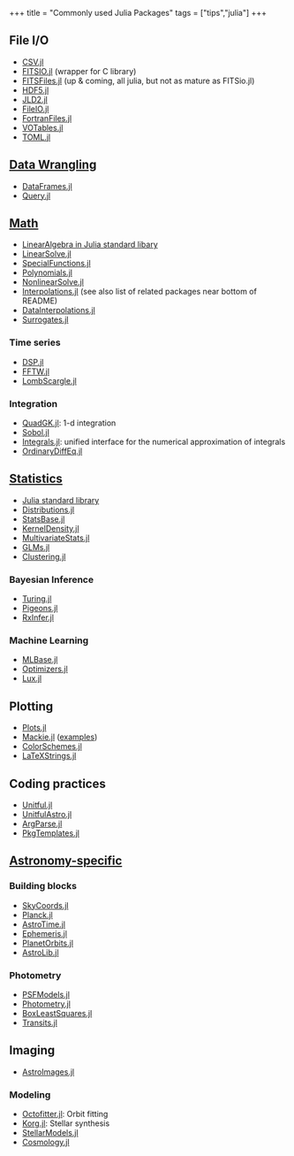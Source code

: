 +++
title = "Commonly used Julia Packages"
tags = ["tips","julia"]
+++

## File I/O
- [CSV.jl](https://github.com/JuliaData/CSV.jl)
- [FITSIO.jl](https://github.com/JuliaAstro/FITSIO.jl) (wrapper for C library)
- [FITSFiles.jl](https://github.com/barrettp/FITSFiles.jl) (up & coming, all julia, but not as mature as FITSio.jl)
- [HDF5.jl](https://github.com/JuliaIO/HDF5.jl)
- [JLD2.jl](https://github.com/JuliaIO/JLD2.jl)
- [FileIO.jl](https://github.com/JuliaIO/FileIO.jl)
- [FortranFiles.jl](https://github.com/JuliaData/FortranFiles.jl)     
- [VOTables.jl](https://github.com/JuliaAstro/VOTables.jl)
- [TOML.jl](https://github.com/JuliaLang/TOML.jl)

## [Data Wrangling](https://github.com/JuliaData)  
- [DataFrames.jl](https://github.com/JuliaData/DataFrames.jl)
- [Query.jl](https://github.com/queryverse/Query.jl)

## [Math](https://github.com/juliamath)
- [LinearAlgebra in Julia standard libary](https://docs.julialang.org/en/v1/stdlib/LinearAlgebra/)
- [LinearSolve.jl](https://github.com/SciML/LinearSolve.jl)
- [SpecialFunctions.jl](https://github.com/JuliaMath/SpecialFunctions.jl)
- [Polynomials.jl](https://github.com/JuliaMath/Polynomials.jl)
- [NonlinearSolve.jl](https://github.com/SciML/NonlinearSolve.jl)
- [Interpolations.jl](https://github.com/JuliaMath/Interpolations.jl) (see also list of related packages near bottom of README)
- [DataInterpolations.jl](https://github.com/SciML/DataInterpolations.jl)
- [Surrogates.jl](https://github.com/SciML/Surrogates.jl)

### Time series
- [DSP.jl](https://github.com/JuliaDSP/DSP.jl)
- [FFTW.jl](https://github.com/JuliaMath/FFTW.jl)
- [LombScargle.jl](https://github.com/JuliaAstro/LombScargle.jl)

### Integration
- [QuadGK.jl](https://github.com/JuliaMath/QuadGK.jl):  1-d integration
- [Sobol.jl](https://github.com/JuliaMath/Sobol.jl)
- [Integrals.jl](https://docs.sciml.ai/Integrals/stable/):  unified interface for the numerical approximation of integrals 
- [OrdinaryDiffEq.jl](https://github.com/SciML/OrdinaryDiffEq.jl)

## [Statistics](https://juliastats.org/)
- [Julia standard library](https://docs.julialang.org/en/v1/stdlib/Statistics/)
- [Distributions.jl](https://github.com/JuliaStats/Distributions.jl)
- [StatsBase.jl](https://github.com/JuliaStats/StatsBase.jl)
- [KernelDensity.jl](https://github.com/JuliaStats/KernelDensity.jl)
- [MultivariateStats.jl](https://github.com/JuliaStats/MultivariateStats.jl)
- [GLMs.jl](https://github.com/JuliaStats/GLM.jl)
- [Clustering.jl](https://github.com/JuliaStats/Clustering.jl)

### Bayesian Inference
- [Turing.jl](https://github.com/TuringLang/Turing.jl)
- [Pigeons.jl](https://github.com/Julia-Tempering/Pigeons.jl)
- [RxInfer.jl](https://rxinfer.com/)


### Machine Learning
- [MLBase.jl](https://github.com/JuliaStats/MLBase.jl)
- [Optimizers.jl](https://github.com/FluxML/Optimisers.jl)
- [Lux.jl](https://github.com/LuxDL/Lux.jl)

## Plotting
- [Plots.jl](https://github.com/JuliaPlots/Plots.jl)
- [Mackie.jl](https://docs.makie.org/dev/) ([examples](https://beautiful.makie.org/dev/))
- [ColorSchemes.jl](https://github.com/JuliaGraphics/ColorSchemes.jl)
- [LaTeXStrings.jl](https://github.com/JuliaStrings/LaTeXStrings.jl)

## Coding practices
- [Unitful.jl](https://painterqubits.github.io/Unitful.jl/stable/)
- [UnitfulAstro.jl](https://github.com/JuliaAstro/UnitfulAstro.jl)
- [ArgParse.jl](https://github.com/carlobaldassi/ArgParse.jl)
- [PkgTemplates.jl](https://github.com/JuliaCI/PkgTemplates.jl)

## [Astronomy-specific](https://github.com/JuliaAstro/Planck.jl)
### Building blocks
- [SkyCoords.jl](https://github.com/JuliaAstro/SkyCoords.jl)
- [Planck.jl](https://github.com/JuliaAstro/Planck.jl)
- [AstroTime.jl](https://github.com/JuliaAstro/AstroTime.jl)
- [Ephemeris.jl](https://www.google.com/search?q=https://github.com/JuliaAstro/Ephemeris.jl)
- [PlanetOrbits.jl](https://github.com/sefffal/PlanetOrbits.jl)
- [AstroLib.jl](https://github.com/JuliaAstro/AstroLib.jl)

### Photometry
- [PSFModels.jl](https://github.com/JuliaAstro/PSFModels.jl)
- [Photometry.jl](https://github.com/JuliaAstro/Photometry.jl)
- [BoxLeastSquares.jl](https://github.com/JuliaAstro/BoxLeastSquares.jl)
- [Transits.jl](https://github.com/JuliaAstro/Transits.jl)

## Imaging
- [AstroImages.jl](https://github.com/JuliaAstro/AstroImages.jl)

### Modeling
- [Octofitter.jl](https://github.com/sefffal/Octofitter.jl): Orbit fitting
- [Korg.jl](https://github.com/ajwheeler/Korg.jl): Stellar synthesis
- [StellarModels.jl](https://www.google.com/search?q=https://github.com/ajwheeler/StellarModels.jl)
- [Cosmology.jl](https://github.com/JuliaAstro/Cosmology.jl)
